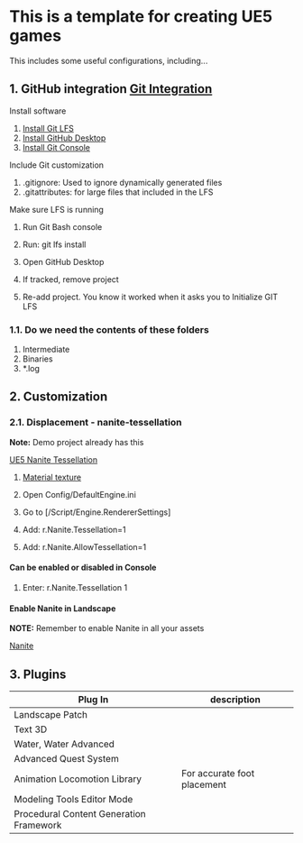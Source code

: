 # This is a template for creating UE5 games

This includes some useful configurations, including...

## 1. GitHub integration [Git Integration](https://www.youtube.com/watch?v=n3x1fErlmYA)

Install software

1. [Install Git LFS](https://git-lfs.github.com/)
1. [Install GitHub Desktop](https://desktop.github.com/)
1. [Install Git Console](https://git-scm.com/)

Include Git customization

1. .gitignore: Used to ignore dynamically generated files
1. .gitattributes: for large files that included in the LFS

Make sure LFS is running

1. Run Git Bash console
1. Run: git lfs install

1. Open GitHub Desktop
1. If tracked, remove project
1. Re-add project. You know it worked when it asks you to Initialize GIT LFS

### 1.1. Do we need the contents of these folders

1. Intermediate
1. Binaries
1. \*.log

## 2. Customization

### 2.1. Displacement - nanite-tessellation

**Note:** Demo project already has this

[UE5 Nanite Tessellation](https://unrealstack.com/how-to-use-ue5-nanite-tessellation/)

1. [Material texture](https://www.youtube.com/watch?v=oRDmp0RLy7Q)
1. Open Config/DefaultEngine.ini
1. Go to [/Script/Engine.RendererSettings]

1. Add: r.Nanite.Tessellation=1
1. Add: r.Nanite.AllowTessellation=1

#### **Can be enabled or disabled in Console**

1. Enter: r.Nanite.Tessellation 1

#### **Enable Nanite in Landscape**

**NOTE:** Remember to enable Nanite in all your assets

[Nanite](https://dev.epicgames.com/documentation/en-us/unreal-engine/nanite-virtualized-geometry-in-unreal-engine)

## 3. Plugins

| Plug In                                 | description                 |
| --------------------------------------- | --------------------------- |
| Landscape Patch                         |                             |
| Text 3D                                 |                             |
| Water, Water Advanced                   |                             |
| Advanced Quest System                   |                             |
| Animation Locomotion Library            | For accurate foot placement |
| Modeling Tools Editor Mode              |                             |
| Procedural Content Generation Framework |                             |

